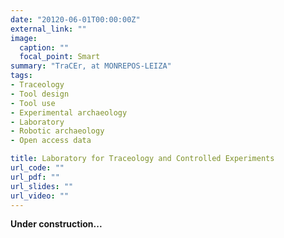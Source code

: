 ```yaml
---
date: "20120-06-01T00:00:00Z"
external_link: ""
image:
  caption: ""
  focal_point: Smart
summary: "TraCEr, at MONREPOS-LEIZA"
tags:
- Traceology
- Tool design
- Tool use
- Experimental archaeology
- Laboratory
- Robotic archaeology
- Open access data

title: Laboratory for Traceology and Controlled Experiments
url_code: ""
url_pdf: ""
url_slides: ""
url_video: ""
---
```


**Under construction...**
